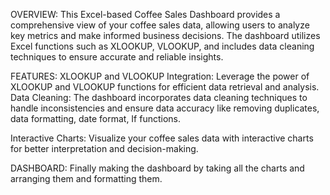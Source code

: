 OVERVIEW:
This Excel-based Coffee Sales Dashboard provides a comprehensive view of your coffee sales data, allowing users to analyze key metrics and make informed business decisions. The dashboard utilizes Excel functions such as XLOOKUP, VLOOKUP, and includes data cleaning techniques to ensure accurate and reliable insights.

FEATURES:
XLOOKUP and VLOOKUP Integration: Leverage the power of XLOOKUP and VLOOKUP functions for efficient data retrieval and analysis.
Data Cleaning: The dashboard incorporates data cleaning techniques to handle inconsistencies and ensure data accuracy like removing duplicates, data formatting, date format, If functions.

Interactive Charts: Visualize your coffee sales data with interactive charts for better interpretation and decision-making.

DASHBOARD: Finally making the dashboard by taking all the charts and arranging them and formatting them.
